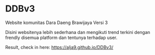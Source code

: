# DDBv3
Website komunitas Dara Daeng Brawijaya Versi 3

Disini websitenya lebih sederhana dan mengikuti trend terkini dengan frendly disemua platform dan tentunya terhadap user.

Result, check in here: https://alja9.github.io/DDBv3/
